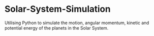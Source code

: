 # Solar-System-Simulation
Utilising Python to simulate the motion, angular momentum, kinetic and potential energy of the planets in the Solar System. 
